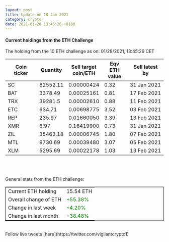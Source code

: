 ```yaml
---
layout: post
title: Update on 28 Jan 2021
category: crypto
date: 2021-01-28 13:45:26 +0100
---
```

<!-- Global site tag (gtag.js) - Google Analytics -->
<script async src="https://www.googletagmanager.com/gtag/js?id=UA-103831149-5"></script>
<script>
  window.dataLayer = window.dataLayer || [];
  function gtag(){dataLayer.push(arguments);}
  gtag('js', new Date());

  gtag('config', 'UA-103831149-5');
</script>


#### Current holdings from the ETH Challenge

The holding from the 10 ETH challenge as on: 01/28/2021, 13:45:26 CET

|Coin ticker|Quantity|Sell target<br>coin/ETH|Eqv ETH<br>value|Sell latest by|
|-----------|--------|-----------|-----------|--------------|
SC|82552.11|  0.00000424|0.32|31 Jan 2021|
BAT|3378.49|  0.00025161|0.81|17 Feb 2021|
TRX|39281.5|  0.00002610|0.88|11 Feb 2021|
ETC|634.71|  0.00698775|3.52|03 Feb 2021|
REP|235.97|  0.01660050|3.39|13 Feb 2021|
XMR|6.97|  0.16419900|0.73|31 Jan 2021|
ZIL|35463.18|  0.00006745|1.80|07 Feb 2021|
MTL|9730.69|  0.00039480|3.07|05 Feb 2021|
XLM|5295.69|  0.00022178|1.03|13 Feb 2021|

<br>
<br>
<br>
General stats from the ETH challenge:

<table style="border:1px solid black;margin-left:auto;margin-right:auto;">
	<tbody>
	<tr>
		<td>Current ETH holding</td>
		<td>     15.54 ETH</td>
	</tr>
	<tr>
		<td>Overall change of ETH</td>
		<td><font color="green">+55.38%</font></td>
	</tr>
	<tr>
		<td>Change in last week</td>
		<td><font color="green">+4.20%</font></td>
	</tr>
	<tr>
		<td>Change in last month</td>
		<td><font color="green">+38.48%</font></td>
	</tr>
	</tbody>
</table>

<br>
Follow live tweets [here](https://twitter.com/vigilantcrypto1)
<br>
<br>